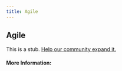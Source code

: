 ```yaml
---
title: Agile
---
```


## Agile

This is a stub. [Help our community expand it.](https://github.com/freeCodeCamp/guide-articles/tree/master/articles/Agile/index.md)

<!-- The article goes here, in GitHub-flavored Markdown. Feel free to add YouTube videos, images, and CodePen/JSBin embeds  -->

#### More Information:
<!-- Please add any articles you think might be helpful to read before writing the article -->


